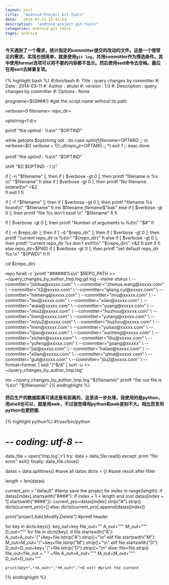 ```yaml
---
layout: post
title:  "Android Project Git Tools"
date:   2014-03-11 15:41:54
description:  "android project git tools"
categories: android git tools
tages: android
---
```


#### 今天遇到了一个需求，统计指定的committer提交的改动的文件。这是一个很常见的需求。实现也很简单，就是使用`git log`，并用committer作为筛选条件。其中使用format选项可以将不要的内容都不显示。然后使用sed命令去空格。最后在用sort去掉重复项。
{% highlight bash %}
#!/bin/bash
#: Title                  : query changes by committer
#: Date                   : 2014-03-11
#: Author                 : shulei
#: version                : 1.0
#: Description            : query changes by committer
#: Options                : None

progname=${0###/} #get the script name without its path

verbose=0
filename=
repo_dir=

optstring=f:d:v

printf "the optind : %s\n" "$OPTIND"

while  getopts $optstring opt ; do
    case $opt in
        f)
            filename=$OPTARG
            ;;
        v)
            verbose=$(( $verbose + 1 ))
            ;;
        d)
            repo_dir=$OPTARG
            ;;
        *)
            exit 1
            ;;
    esac
done

printf "the optind : %s\n" "$OPTIND"

shift "$(( $OPTIND - 1 ))"


if [ -n "$filename" ]; then
    if [ $verbose -gt 0 ]; then
        printf "filename is %s \n" "$filename"
    fi
else
    if [ $verbose -gt 0 ]; then
        printf "No filename extered\n" >&2        
    fi
    exit 1
fi

if [ -f "$filename" ]; then
    if [ $verbose -gt 0 ]; then
        printf "filename %s found\n" "$filename"
    fi
    mv $filename ${filename}$$"bak"
else
    if [ $verbose -gt 0 ]; then
        printf "file %s don't exist \n" "$filename"
    fi
fi

if [ $verbose -gt 0 ]; then
    printf "Number of arguments is %d\n" "$#"
fi



if [ -n $repo_dir ]; then
    if [ -d "$repo_dir" ]; then
        if [ $verbose -gt 0 ]; then
            printf "current repo_dir is %s\n" "${repo_dir}"
        fi
    else
        if [ $verbose -gt 0 ]; then
            printf "current repo_dir %s don't exit!!\n" "${repo_dir}" >&2
        fi
        exit 3
    fi
else
    repo_dir=$PWD
    if [ $verbose -gt 0 ]; then
        printf "set default repo_dir %s \n" "${PWD}"
    fi
fi

cd ${repo_dir}

repo forall -c  'printf "######%s\n" $REPO_PATH >> ~/query_changes_by_author_tmp.log;git log --name-status \
--committer="jiddua@xxxxx.com" \
--committer="zhenua.wang@xxxxx.com" \
--committer="li2@xxxxx.com" \
--committer="qiiang.cui@xxxxx.com" \
--committer="hameng@xxxxx.com" \
--committer="miu@xxxxx.com" \
--committer="teu@xxxxx.com" \
--committer="xiian@xxxxx.com" \
--committer="waia@xxxxx.com" \
--committer="yuang@xxxxx.com" \
--committer="miu2@xxxxx.com" \
--committer="huzhou@xxxxx.com" \
--committer="liren@xxxxx.com" \
--committer="yutang@xxxxx.com" \
--committer="miyu2@xxxxx.com" \
--committer="huzhou@xxxxx.com" \
--committer="liren@xxxxx.com" \
--committer="yuhao@xxxxx.com" \
--committer="lijiao@xxxxx.com" \
--committer="xucheng@xxxxx.com" \
--committer="xichen@xxxxx.com" \
--committer="liliu@xxxxx.com" \
--committer="yufeng@xxxxx.com" \
--committer="goang@xxxxx" \
--committer="jiai@xxxxx.com" \
--committer="haliao@xxxxx.com" \
--committer="xilian@xxxxx.com" \
--committer="qima@xxxxx.com" \
--committer="guli@xxxxx.com" \
--committer="jiiu2@xxxxx.com" \
--format=format:  | sed "/^$/d" | sort -u >> ~/query_changes_by_author_tmp.log'

mv ~/query_changes_by_author_tmp.log "${filename}"
printf "the out file is %s\n" "${filename}"
{% endhighlight %}

#### 然后生产的数据距离可读还是有距离的，这里进一步处理，我使用的是python，用shell也可以，就是用awk，不过我觉得用python和awk差别不大。相比而言用python也更舒服.
{% highlight python%}
#!/usr/bin/python
# -*- coding: utf-8 -*-

data_file = open('tmp.log','r')
try:
    data = data_file.read()
except:
    print "file error"
    exit()
finally:
    data_file.close()

datas = data.splitlines() #save all datas
dicts = {} #save result after filter

length = len(datas)

current_pro = "default" #temp save the project
for index in range(length):
    if datas[index].startswith("####"):
        if index + 1 < length and (not datas[index + 1].startswith("####")):
            current_pro=datas[index].strip("#").strip()
            dicts[current_pro]=[]
    else:
        dicts[current_pro].append(datas[index])

print("project,Add,Modify,Delete") #printf  header

for key in dicts.keys():
    key_out=key
    file_out=""
    A_out="\""
    M_out="\""
    D_out="\""
    for file in dicts[key]:
        if file.startswith("A"):
            A_out=A_out+"/"+key+file.lstrip("A").strip()+"\n"
        elif file.startswith("M"):
            M_out=M_out+"/"+key+file.lstrip("M").strip()+"\n"
        elif file.startswith("D"):
            D_out=D_out+key+"/"+file.lstrip("D").strip()+"\n"
        else:
            file=file.strip()
            file_out=file_out + " " +file
    A_out=A_out+"\""
    M_out=M_out+"\""
    D_out=D_out+"\""

    print(key+","+A_out+","+M_out+","+D_out) #print the content
{% endhighlight %}


